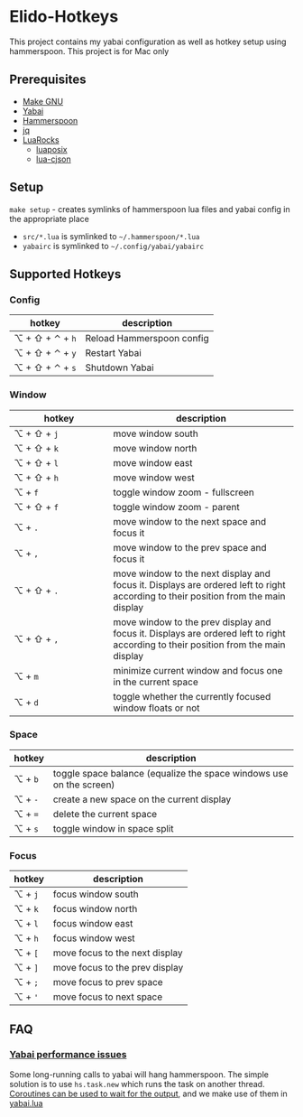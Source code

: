 # Elido-Hotkeys

This project contains my yabai configuration as well as hotkey setup using hammerspoon. This project is for Mac only

## Prerequisites

- [Make GNU](https://formulae.brew.sh/formula/make)
- [Yabai](https://github.com/koekeishiya/yabai)
- [Hammerspoon](https://github.com/Hammerspoon/hammerspoon)
- [jq](https://formulae.brew.sh/formula/jq)
- [LuaRocks](https://github.com/luarocks/luarocks/wiki/Installation-instructions-for-macOS)
    - [luaposix](https://github.com/luaposix/luaposix/)
    - [lua-cjson](https://kyne.com.au/~mark/software/lua-cjson-manual.html)

## Setup

`make setup` - creates symlinks of hammerspoon lua files and yabai config in the appropriate place
- `src/*.lua` is symlinked to `~/.hammerspoon/*.lua`
- `yabairc` is symlinked to `~/.config/yabai/yabairc`


## Supported Hotkeys

### Config
| hotkey          | description               |
|-----------------|---------------------------|
| ⌥ + ⇧ + ⌃ + `h` | Reload Hammerspoon config |
| ⌥ + ⇧ + ⌃ + `y` | Restart Yabai             |
| ⌥ + ⇧ + ⌃ + `s` | Shutdown Yabai            |

### Window
| <div style="width:10em">hotkey</div> | description                                                                                                                        |
|--------------------------------------|------------------------------------------------------------------------------------------------------------------------------------|
| ⌥ + ⇧ + `j`                          | move window south                                                                                                                  |
| ⌥ + ⇧ + `k`                          | move window north                                                                                                                  |
| ⌥ + ⇧ + `l`                          | move window east                                                                                                                   |
| ⌥ + ⇧ + `h`                          | move window west                                                                                                                   |
| ⌥ + `f`                              | toggle window zoom - fullscreen                                                                                                    |
| ⌥ + ⇧ + `f`                          | toggle window zoom - parent                                                                                                        |
| ⌥ + `.`                              | move window to the next space and focus it                                                                                         |
| ⌥ + `,`                              | move window to the prev space and focus it                                                                                         |
| ⌥ + ⇧ + `.`                          | move window to the next display and focus it. Displays are ordered left to right according to their position from the main display |
| ⌥ + ⇧ + `,`                          | move window to the prev display and focus it. Displays are ordered left to right according to their position from the main display |
| ⌥ + `m`                              | minimize current window and focus one in the current space                                                                         |
| ⌥ + `d`                              | toggle whether the currently focused window floats or not                                                                          |

### Space
| hotkey          | description                                                         |
|-----------------|---------------------------------------------------------------------|
| ⌥ + `b`         | toggle space balance (equalize the space windows use on the screen) |
| ⌥ + `-`         | create a new space on the current display                           |
| ⌥ + `=`         | delete the current space                                            |
| ⌥ + `s`         | toggle window in space split                                        |

### Focus

| hotkey          | description                    |
|-----------------|--------------------------------|
| ⌥ + `j`         | focus window south             |
| ⌥ + `k`         | focus window north             |
| ⌥ + `l`         | focus window east              |
| ⌥ + `h`         | focus window west              |
| ⌥ + `[`         | move focus to the next display |
| ⌥ + `]`         | move focus to the prev display |
| ⌥ + `;`         | move focus to prev space       |
| ⌥ + `'`         | move focus to next space       |

## FAQ

### [Yabai performance issues](https://github.com/koekeishiya/yabai/issues/502#issuecomment-633353477)

Some long-running calls to yabai will hang hammerspoon. The simple solution is to use `hs.task.new` which runs the task on another thread. [Coroutines can be used to wait for the output](https://github.com/koekeishiya/yabai/issues/502#issuecomment-633378939), and we make use of them in [yabai.lua](src/yabai.lua)